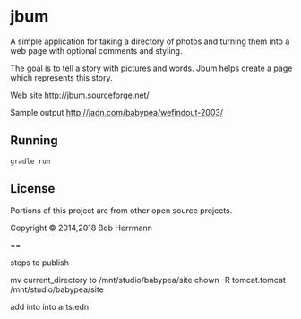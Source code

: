# jbum


A simple application for taking a directory of photos and turning them into a web page with optional comments and styling.  

The goal is to tell a story with pictures and words.  Jbum helps create a page which represents this story.

Web site http://jbum.sourceforge.net/

Sample output http://jadn.com/babypea/wefindout-2003/

## Running

    gradle run
   
## License

Portions of this project are from other open source projects.   

Copyright © 2014,2018 Bob Herrmann


== 

steps to publish

mv current_directory to /mnt/studio/babypea/site
chown -R tomcat.tomcat /mnt/studio/babypea/site

add into into arts.edn


